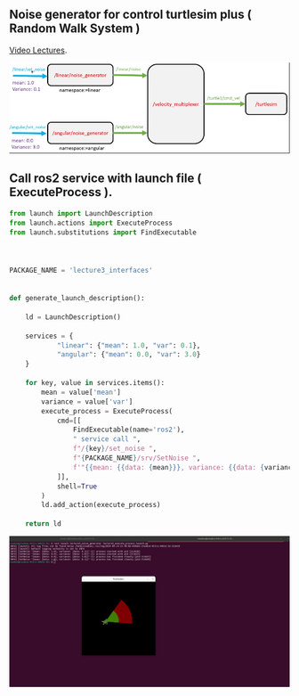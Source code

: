 ## Noise generator for control turtlesim plus ( Random Walk System )

[Video Lectures](https://drive.google.com/drive/folders/1jGeKOIWiad_GzL5rlh3OnR4Bi1f7OaLy?usp=sharing).

![App Screenshot](images/noise_generator.png)





## Call ros2 service with launch file ( ExecuteProcess ).

```python 
from launch import LaunchDescription
from launch.actions import ExecuteProcess
from launch.substitutions import FindExecutable



PACKAGE_NAME = 'lecture3_interfaces'


def generate_launch_description():

    ld = LaunchDescription()

    services = {
            "linear": {"mean": 1.0, "var": 0.1},
            "angular": {"mean": 0.0, "var": 3.0}
    }

    for key, value in services.items():
        mean = value['mean']
        variance = value['var']
        execute_process = ExecuteProcess(
            cmd=[[
                FindExecutable(name='ros2'),
                " service call ",
                f"/{key}/set_noise ",
                f"{PACKAGE_NAME}/srv/SetNoise ",
                f'"{{mean: {{data: {mean}}}, variance: {{data: {variance}}}}}"',
            ]],
            shell=True
        )
        ld.add_action(execute_process)

    return ld
```

![App Screenshot](images/execute_process.png)
